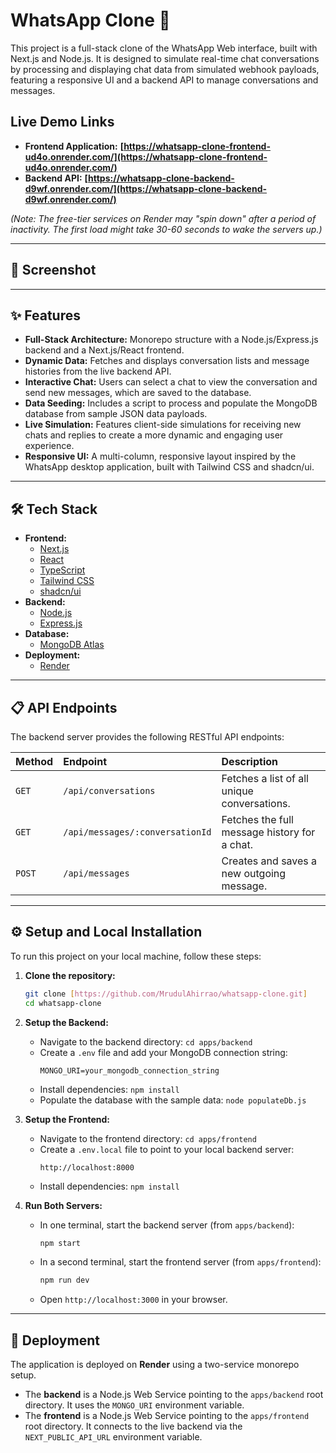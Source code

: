 # WhatsApp Clone 🚀

This project is a full-stack clone of the WhatsApp Web interface, built with Next.js and Node.js. It is designed to simulate real-time chat conversations by processing and displaying chat data from simulated webhook payloads, featuring a responsive UI and a backend API to manage conversations and messages.

##  Live Demo Links

* **Frontend Application:** **[https://whatsapp-clone-frontend-ud4o.onrender.com/](https://whatsapp-clone-frontend-ud4o.onrender.com/)**
* **Backend API:** **[https://whatsapp-clone-backend-d9wf.onrender.com/](https://whatsapp-clone-backend-d9wf.onrender.com/)**

*(Note: The free-tier services on Render may "spin down" after a period of inactivity. The first load might take 30-60 seconds to wake the servers up.)*

---

## 📸 Screenshot



---

## ✨ Features

* **Full-Stack Architecture:** Monorepo structure with a Node.js/Express.js backend and a Next.js/React frontend.
* **Dynamic Data:** Fetches and displays conversation lists and message histories from the live backend API.
* **Interactive Chat:** Users can select a chat to view the conversation and send new messages, which are saved to the database.
* **Data Seeding:** Includes a script to process and populate the MongoDB database from sample JSON data payloads.
* **Live Simulation:** Features client-side simulations for receiving new chats and replies to create a more dynamic and engaging user experience.
* **Responsive UI:** A multi-column, responsive layout inspired by the WhatsApp desktop application, built with Tailwind CSS and shadcn/ui.

---

## 🛠️ Tech Stack

* **Frontend:**
    * [Next.js](https://nextjs.org/)
    * [React](https://reactjs.org/)
    * [TypeScript](https://www.typescriptlang.org/)
    * [Tailwind CSS](https://tailwindcss.com/)
    * [shadcn/ui](https://ui.shadcn.com/)
* **Backend:**
    * [Node.js](https://nodejs.org/)
    * [Express.js](https://expressjs.com/)
* **Database:**
    * [MongoDB Atlas](https://www.mongodb.com/cloud/atlas)
* **Deployment:**
    * [Render](https://render.com/)

---

## 📋 API Endpoints

The backend server provides the following RESTful API endpoints:

| Method | Endpoint                       | Description                                |
| :----- | :----------------------------- | :----------------------------------------- |
| `GET`  | `/api/conversations`           | Fetches a list of all unique conversations.|
| `GET`  | `/api/messages/:conversationId`| Fetches the full message history for a chat.|
| `POST` | `/api/messages`                | Creates and saves a new outgoing message.  |

---

## ⚙️ Setup and Local Installation

To run this project on your local machine, follow these steps:

1.  **Clone the repository:**
    ```bash
    git clone [https://github.com/MrudulAhirrao/whatsapp-clone.git]
    cd whatsapp-clone
    ```

2.  **Setup the Backend:**
    * Navigate to the backend directory: `cd apps/backend`
    * Create a `.env` file and add your MongoDB connection string:
        ```env
        MONGO_URI=your_mongodb_connection_string
        ```
    * Install dependencies: `npm install`
    * Populate the database with the sample data: `node populateDb.js`

3.  **Setup the Frontend:**
    * Navigate to the frontend directory: `cd apps/frontend`
    * Create a `.env.local` file to point to your local backend server:
        ```env
        http://localhost:8000
        ```
    * Install dependencies: `npm install`

4.  **Run Both Servers:**
    * In one terminal, start the backend server (from `apps/backend`):
        ```bash
        npm start
        ```
    * In a second terminal, start the frontend server (from `apps/frontend`):
        ```bash
        npm run dev
        ```
    * Open `http://localhost:3000` in your browser.

---

## 🚀 Deployment

The application is deployed on **Render** using a two-service monorepo setup.

* The **backend** is a Node.js Web Service pointing to the `apps/backend` root directory. It uses the `MONGO_URI` environment variable.
* The **frontend** is a Node.js Web Service pointing to the `apps/frontend` root directory. It connects to the live backend via the `NEXT_PUBLIC_API_URL` environment variable.
